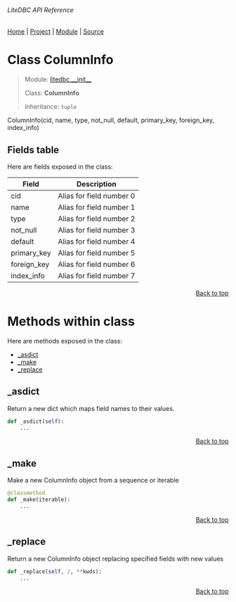 ###### LiteDBC API Reference
[Home](/docs/api/README.md) | [Project](/README.md) | [Module](/docs/api/modules/litedbc/__init__/README.md) | [Source](/src/litedbc/__init__.py)

# Class ColumnInfo
> Module: [litedbc.\_\_init\_\_](/docs/api/modules/litedbc/__init__/README.md)
>
> Class: **ColumnInfo**
>
> Inheritance: `tuple`

ColumnInfo(cid, name, type, not_null, default, primary_key, foreign_key, index_info)

## Fields table
Here are fields exposed in the class:

| Field | Description |
| --- | --- |
| cid | Alias for field number 0 |
| name | Alias for field number 1 |
| type | Alias for field number 2 |
| not\_null | Alias for field number 3 |
| default | Alias for field number 4 |
| primary\_key | Alias for field number 5 |
| foreign\_key | Alias for field number 6 |
| index\_info | Alias for field number 7 |

<p align="right"><a href="#litedbc-api-reference">Back to top</a></p>

# Methods within class
Here are methods exposed in the class:
- [\_asdict](#_asdict)
- [\_make](#_make)
- [\_replace](#_replace)

## \_asdict
Return a new dict which maps field names to their values.

```python
def _asdict(self):
    ...
```

<p align="right"><a href="#litedbc-api-reference">Back to top</a></p>

## \_make
Make a new ColumnInfo object from a sequence or iterable

```python
@classmethod
def _make(iterable):
    ...
```

<p align="right"><a href="#litedbc-api-reference">Back to top</a></p>

## \_replace
Return a new ColumnInfo object replacing specified fields with new values

```python
def _replace(self, /, **kwds):
    ...
```

<p align="right"><a href="#litedbc-api-reference">Back to top</a></p>
